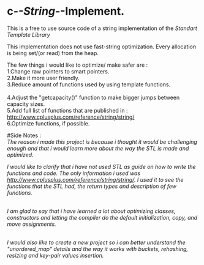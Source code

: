 # c-_-String-_-Implement.

This is a free to use source code of a string implementation of the *Standart Template Library*


This implementation does not use fast-string optimization. Every allocation is being set/(or read) from the heap. 


The few things i would like to optimize/ make safer are : <br>
  1.Change raw pointers to smart pointers. <br>
  2.Make it more user friendly. <br>
  3.Reduce amount of functions used by using template functions. <br>  
  4.Adjust the "getcapacity()" function to make bigger jumps between capacity sizes. <br>
  5.Add full list of functions that are published in : http://www.cplusplus.com/reference/string/string/ <br>
  6.Optimize functions, if possible. <br>


  #Side Notes : <br>
  *The reason i made this project is because i thought it would be challenging enough and that i would learn
 more about the way the STL is made and optimized.*  <br>


  *I would like to clarify that i have not used STL as guide on how to write the functions and code. The only
 information i used was http://www.cplusplus.com/reference/string/string/. I used it to see the functions that
 the STL had, the return types and description of few functions.* <br><br>


  *I am glad to say that i have learned a lot about optimizing classes, constructors and letting the compiler do
 the default initialization, copy, and move assignments.* <br><br>


  *I would also like to create a new project so i can better understand the "unordered_map" details and the way it works
 with buckets, rehashing, resizing and key-pair values insertion.* 


